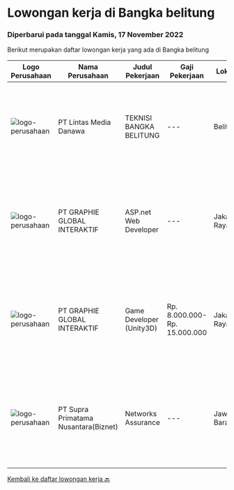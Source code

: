 
  # Lowongan kerja di Bangka belitung

  ### Diperbarui pada tanggal Kamis, 17 November 2022

  Berikut merupakan daftar lowongan kerja yang ada di Bangka belitung

  |Logo Perusahaan | Nama Perusahaan | Judul Pekerjaan | Gaji Pekerjaan | Lokasi | Deskripsi | Tanggal diunggah | Pranala |
  | -------------- | --------------- | --------------- | --------- | --------- | -------------- | ------- | ----------- |
  |![logo-perusahaan](https://image-service-cdn.seek.com.au/4cc5b4edd8a09fb41741a122f57ee79a81b9a89e/ee4dce1061f3f616224767ad58cb2fc751b8d2dc)|PT Lintas Media Danawa|TEKNISI BANGKA BELITUNG|---|Belitung|Kualifikasi: Usia maksimum saat melamar adalah 28 tahun Lulusan SMK/D3/S1 (TKJ, Teknik elektro, informatika, ilmu computer) dan sejenisnya Minimal...|Jumat, 11 November 2022|https://www.jobstreet.co.id/id/job/teknisi-bangka-belitung-4103331?token=0~28833226-c9ba-47e4-be8d-1c2f88ec1f49&sectionRank=1&jobId=jobstreet-id-job-4103331|
|![logo-perusahaan](https://image-service-cdn.seek.com.au/f9a751ea24d68e4658d0eb7882e2db58a9b95cb0/ee4dce1061f3f616224767ad58cb2fc751b8d2dc)|PT GRAPHIE GLOBAL INTERAKTIF|ASP.net Web Developer|---|Jakarta Raya|Kualifikasi : Diutamakan yang sudah berpengalaman web programming minimal setahun Menyukai pekerjaan coding (pasion in coding) Bersemangat belajar...|Sabtu, 12 November 2022|https://www.jobstreet.co.id/id/job/asp.net-web-developer-4084510?token=0~28833226-c9ba-47e4-be8d-1c2f88ec1f49&sectionRank=2&jobId=jobstreet-id-job-4084510|
|![logo-perusahaan](https://image-service-cdn.seek.com.au/f9a751ea24d68e4658d0eb7882e2db58a9b95cb0/ee4dce1061f3f616224767ad58cb2fc751b8d2dc)|PT GRAPHIE GLOBAL INTERAKTIF|Game Developer (Unity3D)|Rp. 8.000.000-Rp. 15.000.000|Jakarta Raya|Deskripsi Pekerjaan : Usia maksimal 40 tahun Pendidikan terakhir minimal D3 Menyenangi dunia aplikasi komputer dan pembuatan game Mempunyai kemampuan...|Selasa, 08 November 2022|https://www.jobstreet.co.id/id/job/game-developer-unity3d-4097437?token=0~28833226-c9ba-47e4-be8d-1c2f88ec1f49&sectionRank=3&jobId=jobstreet-id-job-4097437|
|![logo-perusahaan](https://image-service-cdn.seek.com.au/1033d36f751f076cfdd637ed0acbcbf8508866ec/ee4dce1061f3f616224767ad58cb2fc751b8d2dc)|PT Supra Primatama Nusantara(Biznet)|Networks Assurance|---|Jawa Barat|Tanggung Jawab:  Melakukan Audit &amp; Commissioning jaringan Fiber Optic (FTTx GPON, and Metro Ethernet) Memastikan pembangunan jaringan fiber optik...|Selasa, 25 Oktober 2022|https://www.jobstreet.co.id/id/job/networks-assurance-4080224?token=0~28833226-c9ba-47e4-be8d-1c2f88ec1f49&sectionRank=4&jobId=jobstreet-id-job-4080224|


  [Kembali ke daftar lowongan kerja 🔙](../README.md#daftar-lowongan-kerja)
  